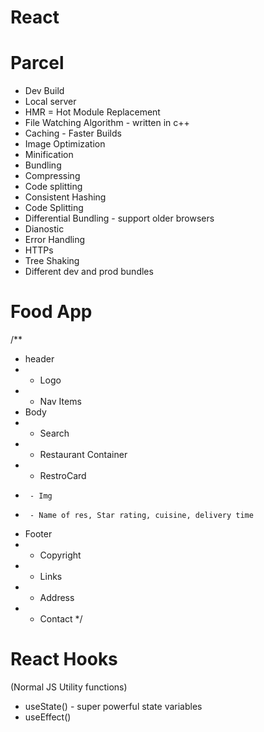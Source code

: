 # React 

# Parcel 
- Dev Build 
- Local server
- HMR = Hot Module Replacement 
- File Watching Algorithm - written in c++
- Caching - Faster Builds
- Image Optimization
- Minification 
- Bundling
- Compressing 
- Code splitting
- Consistent Hashing 
- Code Splitting
- Differential Bundling - support older browsers
- Dianostic
- Error Handling 
- HTTPs
- Tree Shaking 
- Different dev and prod bundles


# Food App

/**
 * header
 *  - Logo
 *  - Nav Items 
 * Body
 *  - Search 
 *  - Restaurant Container
 *    - RestroCard 
 *      - Img 
 *      - Name of res, Star rating, cuisine, delivery time
 * Footer
 *  - Copyright
 *  - Links 
 *  - Address
 *  - Contact
 */

 # React Hooks 
 (Normal JS Utility functions)
 - useState() - super powerful state variables 
 - useEffect()